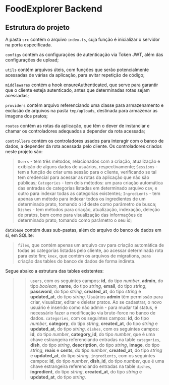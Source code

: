 # FoodExplorer Backend

## Estrutura do projeto

A pasta `src` contém o arquivo `index.ts`, cuja função é inicializar o servidor na porta especificada.

`configs` contém as configurações de autenticação via Token JWT, além das configurações de upload;

`utils` contém arquivos úteis, com funções que serão potencialmente acessadas de várias da aplicação, para evitar repetição de código;

`middlewares` contém a hook ensureAuthenticated, que serve para garantir que o cliente esteja autenticado, antes que determinadas rotas sejam acessadas;

`providers` contém arquivo referenciando uma classe para armazenamento e exclusão de arquivos na pasta `tmp/uploads`, destinada para armazenar as imagens dos pratos;

`routes` contém as rotas da aplicação, que têm o dever de instanciar e chamar os controladores adequados a depender da rota acessada;

`controllers` contém os controladores usados para interagir com o banco de dados, a depender da rota acessada pelo cliente. Os controladores criados neste projeto são:
> `Users` - tem três métodos, relacionados com a criação, atualização e exibição de alguns dados de usuários, respectivamente;
> `Sessions` - tem a função de criar uma sessão para o cliente, verificando se tal tem credencial para acessar as rotas da aplicação que não são públicas;
> `Categories` - tem dois métodos: um para criação automática das entradas de categorias listadas em determinado arquivo csv, e outro para indexar todas as categorias existentes;
> `Ingredients` - tem apenas um método para indexar todos os ingredientes de um determinado prato, tomando o id deste como parâmetro de busca;
> `Dishes` - tem métodos para criação, atualização, indexação, deleção de pratos, bem como para visualização das informações de determinado prato, tomando como parâmetro o seu id;

`database` contém duas sub-pastas, além do arquivo do banco de dados em si, em SQLite:
> `files`, que contém apenas um arquivo csv para criação automática de todas as categorias listadas pelo cliente, ao acessar determinada rota para este fim;
> `knex`, que contém os arquivos de migrations, para criação das tables do banco de dados de forma indireta.

Segue abaixo a estrutura das tables existentes:
>> `users`, com os seguintes campos: **id**, do tipo *number*, **admin**, do tipo *boolean*, **name**, do tipo *string*, **email**, do tipo *string*, **password**, do tipo *string*, **created_at**, do tipo *string* e **updated_at**, do tipo *string*. Usuários **admin** têm permissão para criar, visualizar, editar e deletar pratos. Ao se cadastrar, o novo usuário é inserido como não admin - para mudar tal status, é necessário fazer a modificação via brute-force no banco de dados.
>> `categories`, com os seguintes campos: **id**, do tipo *number*, **category**, do tipo *string*, **created_at**, do tipo *string* e **updated_at**, do tipo *string*. 
>> `dishes`, com os seguintes campos: **id**, do tipo *number*, **category_id**, do tipo *number*, que é uma chave estrangeira referenciando entradas na table `categories`, **dish**, do tipo *string*, **description**, do tipo *string*, **image**, do tipo *string*, **reais** e **cents**, do tipo *number*, **created_at**, do tipo *string* e **updated_at**, do tipo *string*. 
>> `ingredients`, com os seguintes campos: **id**, do tipo *number*, **dish_id**, do tipo *number*, que é uma chave estrangeira referenciando entradas na table `dishes`, **ingredient**, do tipo *string*, **created_at**, do tipo *string* e **updated_at**, do tipo *string*.
